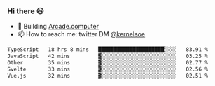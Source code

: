 ### Hi there 😃

- 🔨 Building [Arcade.computer](https://arcade.computer)
- 📫 How to reach me: twitter DM [@kernelsoe](https://twitter.com/kernelsoe)

<!--START_SECTION:waka-->

```txt
TypeScript   18 hrs 8 mins   █████████████████████░░░░   83.91 %
JavaScript   42 mins         ▓░░░░░░░░░░░░░░░░░░░░░░░░   03.25 %
Other        35 mins         ▓░░░░░░░░░░░░░░░░░░░░░░░░   02.77 %
Svelte       33 mins         ▓░░░░░░░░░░░░░░░░░░░░░░░░   02.56 %
Vue.js       32 mins         ▓░░░░░░░░░░░░░░░░░░░░░░░░   02.51 %
```

<!--END_SECTION:waka-->
